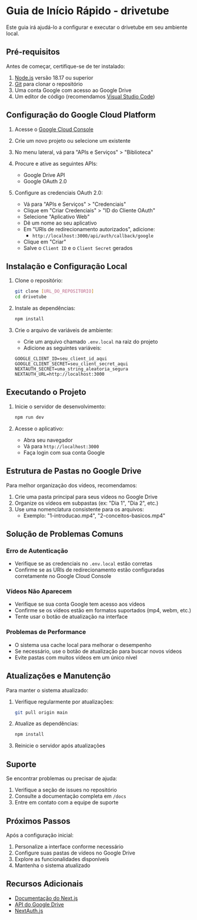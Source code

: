 # Guia de Início Rápido - drivetube

Este guia irá ajudá-lo a configurar e executar o drivetube em seu ambiente local.

## Pré-requisitos

Antes de começar, certifique-se de ter instalado:

1. [Node.js](https://nodejs.org/) versão 18.17 ou superior
2. [Git](https://git-scm.com/) para clonar o repositório
3. Uma conta Google com acesso ao Google Drive
4. Um editor de código (recomendamos [Visual Studio Code](https://code.visualstudio.com/))

## Configuração do Google Cloud Platform

1. Acesse o [Google Cloud Console](https://console.cloud.google.com)
2. Crie um novo projeto ou selecione um existente
3. No menu lateral, vá para "APIs e Serviços" > "Biblioteca"
4. Procure e ative as seguintes APIs:
   - Google Drive API
   - Google OAuth 2.0

5. Configure as credenciais OAuth 2.0:
   - Vá para "APIs e Serviços" > "Credenciais"
   - Clique em "Criar Credenciais" > "ID do Cliente OAuth"
   - Selecione "Aplicativo Web"
   - Dê um nome ao seu aplicativo
   - Em "URIs de redirecionamento autorizados", adicione:
     - `http://localhost:3000/api/auth/callback/google`
   - Clique em "Criar"
   - Salve o `Client ID` e o `Client Secret` gerados

## Instalação e Configuração Local

1. Clone o repositório:
   ```bash
   git clone [URL_DO_REPOSITORIO]
   cd drivetube
   ```

2. Instale as dependências:
   ```bash
   npm install
   ```

3. Crie o arquivo de variáveis de ambiente:
   - Crie um arquivo chamado `.env.local` na raiz do projeto
   - Adicione as seguintes variáveis:
   ```env
   GOOGLE_CLIENT_ID=seu_client_id_aqui
   GOOGLE_CLIENT_SECRET=seu_client_secret_aqui
   NEXTAUTH_SECRET=uma_string_aleatoria_segura
   NEXTAUTH_URL=http://localhost:3000
   ```

## Executando o Projeto

1. Inicie o servidor de desenvolvimento:
   ```bash
   npm run dev
   ```

2. Acesse o aplicativo:
   - Abra seu navegador
   - Vá para `http://localhost:3000`
   - Faça login com sua conta Google

## Estrutura de Pastas no Google Drive

Para melhor organização dos vídeos, recomendamos:

1. Crie uma pasta principal para seus vídeos no Google Drive
2. Organize os vídeos em subpastas (ex: "Dia 1", "Dia 2", etc.)
3. Use uma nomenclatura consistente para os arquivos:
   - Exemplo: "1-introducao.mp4", "2-conceitos-basicos.mp4"

## Solução de Problemas Comuns

### Erro de Autenticação
- Verifique se as credenciais no `.env.local` estão corretas
- Confirme se as URIs de redirecionamento estão configuradas corretamente no Google Cloud Console

### Vídeos Não Aparecem
- Verifique se sua conta Google tem acesso aos vídeos
- Confirme se os vídeos estão em formatos suportados (mp4, webm, etc.)
- Tente usar o botão de atualização na interface

### Problemas de Performance
- O sistema usa cache local para melhorar o desempenho
- Se necessário, use o botão de atualização para buscar novos vídeos
- Evite pastas com muitos vídeos em um único nível

## Atualizações e Manutenção

Para manter o sistema atualizado:

1. Verifique regularmente por atualizações:
   ```bash
   git pull origin main
   ```

2. Atualize as dependências:
   ```bash
   npm install
   ```

3. Reinicie o servidor após atualizações

## Suporte

Se encontrar problemas ou precisar de ajuda:

1. Verifique a seção de issues no repositório
2. Consulte a documentação completa em `/docs`
3. Entre em contato com a equipe de suporte

## Próximos Passos

Após a configuração inicial:

1. Personalize a interface conforme necessário
2. Configure suas pastas de vídeos no Google Drive
3. Explore as funcionalidades disponíveis
4. Mantenha o sistema atualizado

## Recursos Adicionais

- [Documentação do Next.js](https://nextjs.org/docs)
- [API do Google Drive](https://developers.google.com/drive/api/guides/about-sdk)
- [NextAuth.js](https://next-auth.js.org/) 